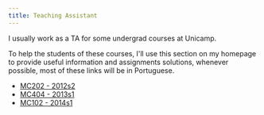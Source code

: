 ```yaml
---
title: Teaching Assistant
---
```


I usually work as a TA for some undergrad courses at Unicamp.

To help the students of these courses, I'll use this section on my homepage to
provide useful information and assignments solutions, whenever possible, most of
these links will be in Portuguese.

- [MC202 - 2012s2](/ta/mc202-2012s2.html)
- [MC404 - 2013s1](/ta/mc404-2013s1.html)
- [MC102 - 2014s1](/ta/mc102-2014s1.html)
